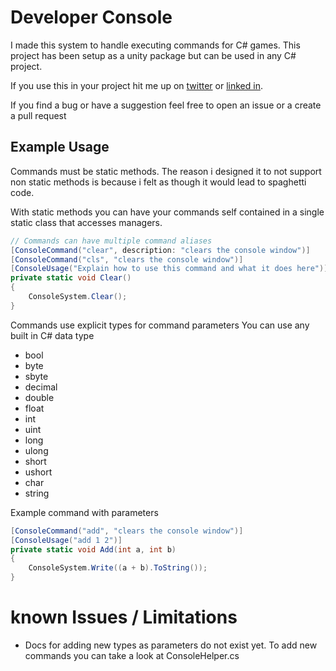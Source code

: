 # Developer Console

I made this system to handle executing commands for C# games.
This project has been setup as a unity package but can be used in any C# project.	

If you use this in your project hit me up on [twitter](https://twitter.com/ReignOfDave) or [linked in](https://www.linkedin.com/in/david-conway-gamedev/).

If you find a bug or have a suggestion feel free to open an issue or a create a pull request
## Example Usage

Commands must be static methods. The reason i designed it to not support non static methods is because i felt as though it would lead to spaghetti code.

With static methods you can have your commands self contained in a single static class that accesses managers.

```cs
// Commands can have multiple command aliases
[ConsoleCommand("clear", description: "clears the console window")]
[ConsoleCommand("cls", "clears the console window")]
[ConsoleUsage("Explain how to use this command and what it does here")]
private static void Clear()
{
    ConsoleSystem.Clear();
}
```

Commands use explicit types for command parameters
You can use any built in C# data type

* bool
* byte
* sbyte
* decimal
* double
* float
* int
* uint
* long
* ulong
* short
* ushort
* char
* string

Example command with parameters
```cs
[ConsoleCommand("add", "clears the console window")]
[ConsoleUsage("add 1 2")]
private static void Add(int a, int b)
{
    ConsoleSystem.Write((a + b).ToString());
}
```

# known Issues / Limitations
* Docs for adding new types as parameters do not exist yet. To add new commands you can take a look at ConsoleHelper.cs

